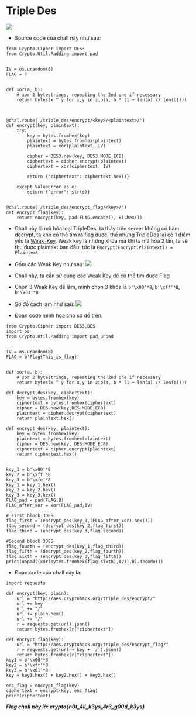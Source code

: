 # Triple Des

![](https://i.imgur.com/Y2B57CL.png)

-   Source code của chall này như sau:
```
from Crypto.Cipher import DES3
from Crypto.Util.Padding import pad


IV = os.urandom(8)
FLAG = ?


def xor(a, b):
    # xor 2 bytestrings, repeating the 2nd one if necessary
    return bytes(x ^ y for x,y in zip(a, b * (1 + len(a) // len(b))))



@chal.route('/triple_des/encrypt/<key>/<plaintext>/')
def encrypt(key, plaintext):
    try:
        key = bytes.fromhex(key)
        plaintext = bytes.fromhex(plaintext)
        plaintext = xor(plaintext, IV)

        cipher = DES3.new(key, DES3.MODE_ECB)
        ciphertext = cipher.encrypt(plaintext)
        ciphertext = xor(ciphertext, IV)

        return {"ciphertext": ciphertext.hex()}

    except ValueError as e:
        return {"error": str(e)}


@chal.route('/triple_des/encrypt_flag/<key>/')
def encrypt_flag(key):
    return encrypt(key, pad(FLAG.encode(), 8).hex())
```
-   Chall này là mã hóa loại TripleDes, ta thấy trên server không có hàm decrypt, ta khó có thể tìm ra flag được, thế nhưng TripleDes lại có 1 điểm yếu là [Weak_Key](https://en.wikipedia.org/wiki/Weak_key). Weak key là những khóa mà khi ta mã hóa 2 lần, ta sẽ thu được plaintext ban đầu, tức là ``Encrypt(Encrypt(Plaintext)) = Plaintext``
-   Gồm các Weak Key như sau:
    ![](https://i.imgur.com/McKJpme.png)

-   Chall này, ta cần sử dụng các Weak Key để có thể tìm được Flag
-   Chọn 3 Weak Key để làm, mình chọn 3 khóa là ``b'\x00'*8``, ``b'\xff'*8``, ``b'\x01'*8 ``
-   Sơ đồ cách làm như sau:
    ![](https://i.imgur.com/ZPj2GCN.png)
-   Đoạn code minh họa cho sơ đồ trên:
```
from Crypto.Cipher import DES3,DES
import os
from Crypto.Util.Padding import pad,unpad


IV = os.urandom(8)
FLAG = b'Flag{This_is_flag}'


def xor(a, b):
    # xor 2 bytestrings, repeating the 2nd one if necessary
    return bytes(x ^ y for x,y in zip(a, b * (1 + len(a) // len(b))))

def decrypt_des(key, ciphertext):
    key = bytes.fromhex(key)
    ciphertext = bytes.fromhex(ciphertext)
    cipher = DES.new(key,DES.MODE_ECB)
    plaintext = cipher.decrypt(ciphertext)
    return plaintext.hex()

def encrypt_des(key, plaintext):
    key = bytes.fromhex(key)
    plaintext = bytes.fromhex(plaintext)
    cipher = DES.new(key, DES.MODE_ECB)
    ciphertext = cipher.encrypt(plaintext)
    return ciphertext.hex()


key_1 = b'\x00'*8 
key_2 = b'\xff'*8 
key_3 = b'\xfe'*8
key_1 = key_1.hex()
key_2 = key_2.hex()
key_3 = key_3.hex()
FLAG_pad = pad(FLAG,8)
FLAG_after_xor = xor(FLAG_pad,IV) 

# First block 3DES
flag_first = (encrypt_des(key_1,(FLAG_after_xor).hex()))
flag_second = (decrypt_des(key_2,flag_first))
flag_third = (encrypt_des(key_3,flag_second))

#Second block 3DES
flag_fourth = (encrypt_des(key_1,flag_third))
flag_fifth = (decrypt_des(key_2,flag_fourth))
flag_sixth = (encrypt_des(key_3,flag_fifth))
print(unpad((xor(bytes.fromhex(flag_sixth),IV)),8).decode())
```

-   Đoạn code của chall này là:
```
import requests

def encrypt(key, plain):
    url = "http://aes.cryptohack.org/triple_des/encrypt/"
    url += key
    url += "/"
    url += plain.hex()
    url += "/"
    r = requests.get(url).json()
    return bytes.fromhex(r["ciphertext"])

def encrypt_flag(key):
    url = "http://aes.cryptohack.org/triple_des/encrypt_flag/"
    r = requests.get(url + key + '/').json()
    return bytes.fromhex(r["ciphertext"])
key1 = b'\x00'*8
key2 = b'\xff'*8
key3 = b'\x01'*8
key = key1.hex() + key2.hex() + key3.hex()

enc_flag = encrypt_flag(key)
ciphertext = encrypt(key, enc_flag)
print(ciphertext)
```
***Flag chall này là: crypto{n0t_4ll_k3ys_4r3_g00d_k3ys}***